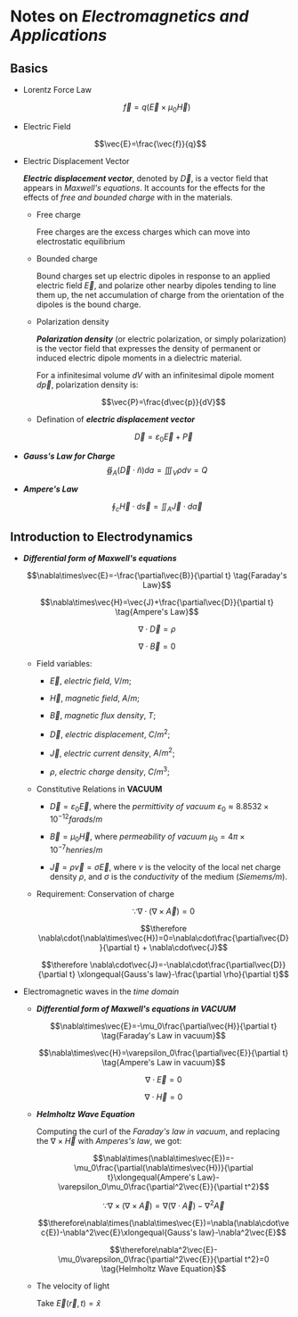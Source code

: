 # Notes on ***Electromagnetics and Applications***

## Basics

- Lorentz Force Law
	
	$$\vec{f} = q(\vec{E}\times\mu_0 \vec{H})$$

- Electric Field

$$\vec{E}=\frac{\vec{f}}{q}$$

- Electric Displacement Vector

	***Electric displacement vector***, denoted by $\vec{D}$, is a vector field that appears in *Maxwell's equations*. It accounts for the effects for the effects of *free and bounded charge* with in the materials.

	- Free charge
		
		Free charges are the excess charges which can move into electrostatic equilibrium
		
	- Bounded charge

		Bound charges set up electric dipoles in response to an applied electric field $\vec{E}$, and polarize other nearby dipoles tending to line them up, the net accumulation of charge from the orientation of the dipoles is the bound charge.

	- Polarization density
	
		***Polarization density*** (or electric polarization, or simply polarization) is the vector field that expresses the density of permanent or induced electric dipole moments in a dielectric material.
	
		For a infinitesimal volume $dV$ with an infinitesimal dipole moment $d\vec{p}$, polarization density is:
	
		$$\vec{P}=\frac{d\vec{p}}{dV}$$

	- Defination of ***electric displacement vector***

		$$\vec{D}=\varepsilon_0 \vec{E} + \vec{P}$$

- ***Gauss's Law for Charge***
	$$\oiint_A(\vec{D}\cdot\hat{n})da = \iiint_V \rho dv=Q$$

- ***Ampere's Law***
	
	$$\oint_c\vec{H}\cdot d\vec{s}=\iint_A\vec{J}\cdot d\vec{a}$$


## Introduction to Electrodynamics

- ***Differential form of Maxwell's equations***

  

	$$\nabla\times\vec{E}=-\frac{\partial\vec{B}}{\partial t} \tag{Faraday's Law}$$

	$$\nabla\times\vec{H}=\vec{J}+\frac{\partial\vec{D}}{\partial t} \tag{Ampere's Law}$$

	$$\nabla\cdot\vec{D}=\rho \tag{Gauss's Law}$$

	$$\nabla\cdot\vec{B}=0 \tag{Gauss's Law}$$

  

	- Field variables:

		- $\vec{E}$, *electric field*, $V/m$;

		- $\vec{H}$, *magnetic field*, $A/m$;

		- $\vec{B}$, *magnetic flux density*, $T$;

		- $\vec{D}$, *electric displacement*, $C/m^2$;

		- $\vec{J}$, *electric current density*, $A/m^2$;

		- $\rho$, *electric charge density*, $C/m^3$;

  

	- Constitutive Relations in **VACUUM**

		- $\vec{D}=\varepsilon_0\vec{E}$, where the *permittivity of vacuum* $\varepsilon_0\approx 8.8532\times10^{-12} farads/m$

		- $\vec{B}=\mu_0\vec{H}$, where *permeability of vacuum* $\mu_0=4\pi\times10^{-7} henries/m$

		- $\vec{J}=\rho\vec{v}=\sigma\vec{E}$, where $v$ is the velocity of the local net charge density $\rho$, and $\sigma$ is the *conductivity* of the medium (*Siemems/m*).

	- Requirement: Conservation of charge

		$$\because \nabla\cdot(\nabla\times\vec{A})=0$$

		$$\therefore \nabla\cdot(\nabla\times\vec{H})=0=\nabla\cdot\frac{\partial\vec{D}}{\partial t} + \nabla\cdot\vec{J}$$

		$$\therefore \nabla\cdot\vec{J}=-\nabla\cdot\frac{\partial\vec{D}}{\partial t} \xlongequal{Gauss's law}-\frac{\partial \rho}{\partial t}$$

  

- Electromagnetic waves in the *time domain*

  

	- ***Differential form of Maxwell's equations in VACUUM***

		$$\nabla\times\vec{E}=-\mu_0\frac{\partial\vec{H}}{\partial t} \tag{Faraday's Law in vacuum}$$

		$$\nabla\times\vec{H}=\varepsilon_0\frac{\partial\vec{E}}{\partial t} \tag{Ampere's Law in vacuum}$$

		$$\nabla\cdot\vec{E}=0 \tag{Gauss's Law in vacuum}$$

		$$\nabla\cdot\vec{H}=0 \tag{Gauss's Law in vacuum}$$

	- ***Helmholtz Wave Equation***
		
		Computing the curl of the *Faraday's law in vacuum*, and replacing the $\nabla\times\vec{H}$ with *Amperes's law*, we got:
		
		$$\nabla\times(\nabla\times\vec{E})=-\mu_0\frac{\partial(\nabla\times\vec{H})}{\partial t}\xlongequal{Ampere's Law}-\varepsilon_0\mu_0\frac{\partial^2\vec{E}}{\partial t^2}$$

		$$\because \nabla\times(\nabla\times\vec{A})=\nabla(\nabla\cdot\vec{A})-\nabla^2\vec{A}$$

		$$\therefore\nabla\times(\nabla\times\vec{E})=\nabla(\nabla\cdot\vec{E})-\nabla^2\vec{E}\xlongequal{Gauss's law}-\nabla^2\vec{E}$$

		$$\therefore\nabla^2\vec{E}-\mu_0\varepsilon_0\frac{\partial^2\vec{E}}{\partial t^2}=0 \tag{Helmholtz Wave Equation}$$
	- The velocity of light
	
		Take $\vec{E}(\vec{r}, t)=\hat{x}$
<!--stackedit_data:
eyJoaXN0b3J5IjpbMzYyMjI4NzA1LDY5NDgzMjU4Niw5MzczNz
E2MDAsLTE2MTYwMzk4NTldfQ==
-->